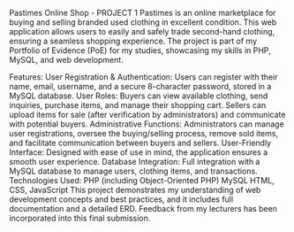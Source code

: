 Pastimes Online Shop - PROJECT 1
Pastimes is an online marketplace for buying and selling branded used clothing in excellent condition. This web application allows users to easily and safely trade second-hand clothing, ensuring a seamless shopping experience. The project is part of my Portfolio of Evidence (PoE) for my studies, showcasing my skills in PHP, MySQL, and web development.

Features:
User Registration & Authentication: Users can register with their name, email, username, and a secure 8-character password, stored in a MySQL database.
User Roles:
Buyers can view available clothing, send inquiries, purchase items, and manage their shopping cart.
Sellers can upload items for sale (after verification by administrators) and communicate with potential buyers.
Administrative Functions: Administrators can manage user registrations, oversee the buying/selling process, remove sold items, and facilitate communication between buyers and sellers.
User-Friendly Interface: Designed with ease of use in mind, the application ensures a smooth user experience.
Database Integration: Full integration with a MySQL database to manage users, clothing items, and transactions.
Technologies Used:
PHP (including Object-Oriented PHP)
MySQL
HTML, CSS, JavaScript
This project demonstrates my understanding of web development concepts and best practices, and it includes full documentation and a detailed ERD. Feedback from my lecturers has been incorporated into this final submission.
